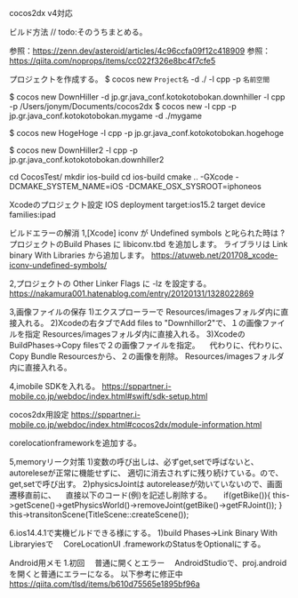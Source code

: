 cocos2dx v4対応

ビルド方法
// todo:そのうちまとめる。

参照：https://zenn.dev/asteroid/articles/4c96ccfa09f12c418909
参照：https://qiita.com/noprops/items/cc022f326e8bc4f7cfe5

プロジェクトを作成する。
$ cocos new `Project名` -d ./ -l cpp -p `名前空間`

$ cocos new DownHiller -d jp.gr.java_conf.kotokotobokan.downhiller -l cpp -p /Users/jonym/Documents/cocos2dx
$ cocos new -l cpp -p jp.gr.java_conf.kotokotobokan.mygame -d ./mygame

$ cocos new HogeHoge -l cpp -p jp.gr.java_conf.kotokotobokan.hogehoge

$ cocos new DownHiller2 -l cpp -p jp.gr.java_conf.kotokotobokan.downhiller2

cd CocosTest/
mkdir ios-build
cd ios-build
cmake .. -GXcode -DCMAKE_SYSTEM_NAME=iOS -DCMAKE_OSX_SYSROOT=iphoneos

Xcodeのプロジェクト設定
IOS deployment target:ios15.2
target device families:ipad

ビルドエラーの解消
1,[Xcode] iconv が Undefined symbols と叱られた時は ?
プロジェクトのBuild Phases に libiconv.tbd を追加します。
ライブラリは Link binary With Libraries から追加します。
https://atuweb.net/201708_xcode-iconv-undefined-symbols/

2,プロジェクトの Other Linker Flags に -lz を設定する。
https://nakamura001.hatenablog.com/entry/20120131/1328022869


3,画像ファイルの保存
1)エクスプローラーで
Resources/imagesフォルダ内に直接入れる。
2)Xcodeの右タブでAdd files to "Downhillor2"で、１の画像ファイルを指定
Resources/imagesフォルダ内に直接入れる。
3)XcodeのBuildPhases→Copy filesで２の画像ファイルを指定。
　代わりに、代わりに、Copy Bundle Resourcesから、２の画像を削除。
Resources/imagesフォルダ内に直接入れる。


4,imobile
SDKを入れる。
https://sppartner.i-mobile.co.jp/webdoc/index.html#swift/sdk-setup.html

cocos2dx用設定
https://sppartner.i-mobile.co.jp/webdoc/index.html#cocos2dx/module-information.html

corelocationframeworkを追加する。

5,memoryリーク対策
1)変数の呼び出しは、必ずget,setで呼ばないと、autoreleseが正常に機能せずに、
適切に消去されずに残り続けている。ので、get,setで呼び出す。
2)physicsJointは autoreleaseが効いていないので、画面遷移直前に、
　直接以下のコード(例)を記述し削除する。
　        if(getBike()){
            this->getScene()->getPhysicsWorld()->removeJoint(getBike()->getFRJoint());
        }
        this->transitonScene(TitleScene::createScene());


6.ios14.4.1で実機ビルドできる様にする。
1)build Phases→Link Binary With Libraryiesで
　CoreLocationUI .frameworkのStatusをOptionalにする。





Android用メモ
1.初回
　普通に開くとエラー
　AndroidStudioで、proj.androidを開くと普通にエラーになる。
以下参考に修正中
https://qiita.com/tlsd/items/b610d75565e1895bf96a


